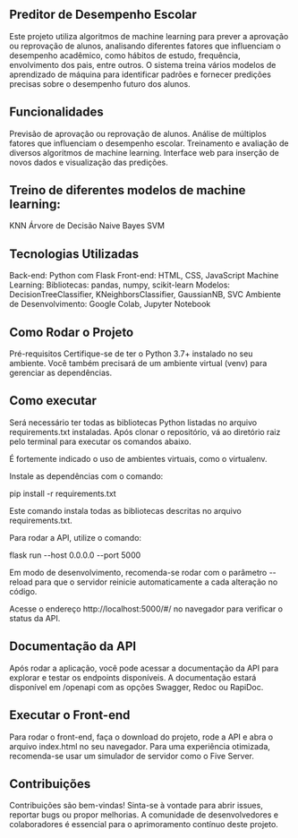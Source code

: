 ## Preditor de Desempenho Escolar
Este projeto utiliza algoritmos de machine learning para prever a aprovação ou reprovação de alunos, analisando diferentes fatores que influenciam o desempenho acadêmico, como hábitos de estudo, frequência, envolvimento dos pais, entre outros. O sistema treina vários modelos de aprendizado de máquina para identificar padrões e fornecer predições precisas sobre o desempenho futuro dos alunos.

## Funcionalidades
Previsão de aprovação ou reprovação de alunos.
Análise de múltiplos fatores que influenciam o desempenho escolar.
Treinamento e avaliação de diversos algoritmos de machine learning.
Interface web para inserção de novos dados e visualização das predições.

## Treino de diferentes modelos de machine learning:
KNN
Árvore de Decisão
Naive Bayes
SVM

## Tecnologias Utilizadas
Back-end: Python com Flask
Front-end: HTML, CSS, JavaScript
Machine Learning:
Bibliotecas: pandas, numpy, scikit-learn
Modelos: DecisionTreeClassifier, KNeighborsClassifier, GaussianNB, SVC
Ambiente de Desenvolvimento: Google Colab, Jupyter Notebook

## Como Rodar o Projeto
Pré-requisitos
Certifique-se de ter o Python 3.7+ instalado no seu ambiente. Você também precisará de um ambiente virtual (venv) para gerenciar as dependências.

## Como executar
Será necessário ter todas as bibliotecas Python listadas no arquivo requirements.txt instaladas. Após clonar o repositório, vá ao diretório raiz pelo terminal para executar os comandos abaixo.

É fortemente indicado o uso de ambientes virtuais, como o virtualenv.

Instale as dependências com o comando:

pip install -r requirements.txt

Este comando instala todas as bibliotecas descritas no arquivo requirements.txt.

Para rodar a API, utilize o comando:

flask run --host 0.0.0.0 --port 5000

Em modo de desenvolvimento, recomenda-se rodar com o parâmetro --reload para que o servidor reinicie automaticamente a cada alteração no código.

Acesse o endereço http://localhost:5000/#/ no navegador para verificar o status da API.

## Documentação da API
Após rodar a aplicação, você pode acessar a documentação da API para explorar e testar os endpoints disponíveis. A documentação estará disponível em /openapi com as opções Swagger, Redoc ou RapiDoc.

## Executar o Front-end
Para rodar o front-end, faça o download do projeto, rode a API e abra o arquivo index.html no seu navegador. Para uma experiência otimizada, recomenda-se usar um simulador de servidor como o Five Server.

## Contribuições
Contribuições são bem-vindas! Sinta-se à vontade para abrir issues, reportar bugs ou propor melhorias. A comunidade de desenvolvedores e colaboradores é essencial para o aprimoramento contínuo deste projeto.

